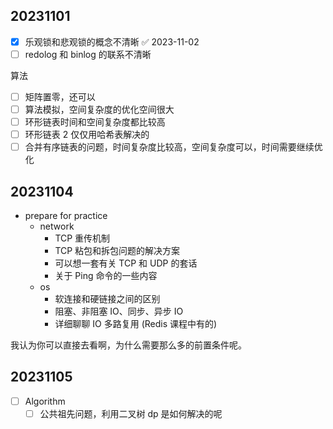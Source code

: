 ## 20231101

- [x] 乐观锁和悲观锁的概念不清晰 ✅ 2023-11-02
- [ ] redolog 和 binlog 的联系不清晰

算法

- [ ] 矩阵置零，还可以
- [ ] 算法模拟，空间复杂度的优化空间很大
- [ ] 环形链表时间和空间复杂度都比较高
- [ ] 环形链表 2 仅仅用哈希表解决的
- [ ] 合并有序链表的问题，时间复杂度比较高，空间复杂度可以，时间需要继续优化

## 20231104

- prepare for practice
	- network
		- TCP 重传机制
		- TCP 粘包和拆包问题的解决方案
		- 可以想一套有关 TCP 和 UDP 的套话
		- 关于 Ping 命令的一些内容
	- os
		- 软连接和硬链接之间的区别
		- 阻塞、非阻塞 IO、同步、异步 IO
		- 详细聊聊 IO 多路复用 (Redis 课程中有的)

我认为你可以直接去看啊，为什么需要那么多的前置条件呢。

## 20231105

- [ ] Algorithm
	- [ ] 公共祖先问题，利用二叉树 dp 是如何解决的呢
